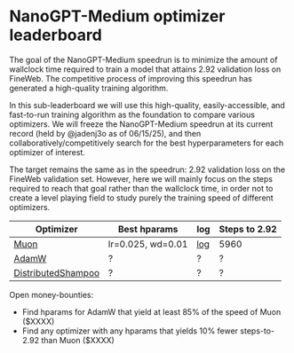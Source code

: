 # NanoGPT-Medium optimizer leaderboard

The goal of the NanoGPT-Medium speedrun is to minimize the amount of wallclock time required to train a model that attains 2.92 validation loss on FineWeb.
The competitive process of improving this speedrun has generated a high-quality training algorithm.

In this sub-leaderboard we will use this high-quality, easily-accessible, and fast-to-run training algorithm as the foundation to compare various optimizers.
We will freeze the NanoGPT-Medium speedrun at its current record (held by @jadenj3o as of 06/15/25), and then collaboratively/competitively search for the best hyperparameters for each optimizer of interest.

The target remains the same as in the speedrun: 2.92 validation loss on the FineWeb validation set. However, here we will mainly focus on the steps required to reach that goal rather than the wallclock time, in order not to create a level playing field to study purely the training speed of different optimizers.

Optimizer | Best hparams | log | Steps to 2.92
--- | --- | --- | ---
[Muon](https://kellerjordan.github.io/posts/muon/) | lr=0.025, wd=0.01 | [log](075_640429f2-e726-4e83-aa27-684626239ffc.txt) | 5960
[AdamW](https://arxiv.org/abs/1711.05101) | ? | ? | ?
[DistributedShampoo](https://github.com/facebookresearch/optimizers/tree/main/distributed_shampoo) | ? | ? | ?



Open money-bounties:
- Find hparams for AdamW that yield at least 85% of the speed of Muon ($XXXX)
- Find any optimizer with any hparams that yields 10% fewer steps-to-2.92 than Muon ($XXXX)
